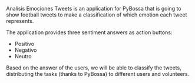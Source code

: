 Analisis Emociones Tweets is an application for PyBossa that is going to show football tweets to make a classification of which emotion each tweet represents.


The application provides three sentiment answers as action buttons:

  * Positivo
  * Negativo
  * Neutro



Based on the answer of the users, we will be able to classify the tweets,
distributing the tasks (thanks to PyBossa) to different users and volunteers.


